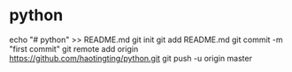 # python
echo "# python" >> README.md
git init
git add README.md
git commit -m "first commit"
git remote add origin https://github.com/haotingting/python.git
git push -u origin master
